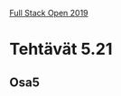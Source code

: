 [Full Stack Open 2019](https://fullstackopen-2019.github.io/#course-contents)

# Tehtävät 5.21

## Osa5